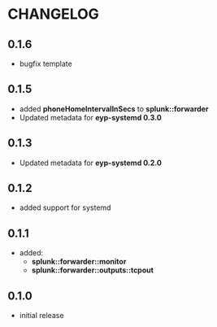 # CHANGELOG

## 0.1.6

* bugfix template

## 0.1.5

* added **phoneHomeIntervalInSecs** to **splunk::forwarder**
* Updated metadata for **eyp-systemd 0.3.0**

## 0.1.3

* Updated metadata for **eyp-systemd 0.2.0**

## 0.1.2

* added support for systemd

## 0.1.1

* added:
  * **splunk::forwarder::monitor**
  * **splunk::forwarder::outputs::tcpout**

## 0.1.0

* initial release
